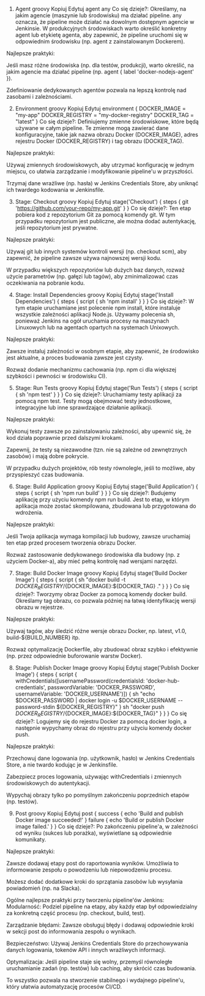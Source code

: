 1. Agent
groovy
Kopiuj
Edytuj
agent any
Co się dzieje?: Określamy, na jakim agencie (maszynie lub środowisku) ma działać pipeline. any oznacza, że pipeline może działać na dowolnym dostępnym agencie w Jenkinsie. W produkcyjnych środowiskach warto określić konkretny agent lub etykietę agenta, aby zapewnić, że pipeline uruchomi się w odpowiednim środowisku (np. agent z zainstalowanym Dockerem).

Najlepsze praktyki:

Jeśli masz różne środowiska (np. dla testów, produkcji), warto określić, na jakim agencie ma działać pipeline (np. agent { label 'docker-nodejs-agent' }).

Zdefiniowanie dedykowanych agentów pozwala na lepszą kontrolę nad zasobami i zależnościami.

2. Environment
groovy
Kopiuj
Edytuj
environment {
    DOCKER_IMAGE = "my-app"
    DOCKER_REGISTRY = "my-docker-registry"
    DOCKER_TAG = "latest"
}
Co się dzieje?: Definiujemy zmienne środowiskowe, które będą używane w całym pipeline. Te zmienne mogą zawierać dane konfiguracyjne, takie jak nazwa obrazu Docker (DOCKER_IMAGE), adres rejestru Docker (DOCKER_REGISTRY) i tag obrazu (DOCKER_TAG).

Najlepsze praktyki:

Używaj zmiennych środowiskowych, aby utrzymać konfigurację w jednym miejscu, co ułatwia zarządzanie i modyfikowanie pipeline'u w przyszłości.

Trzymaj dane wrażliwe (np. hasła) w Jenkins Credentials Store, aby uniknąć ich twardego kodowania w Jenkinsfile.

3. Stage: Checkout
groovy
Kopiuj
Edytuj
stage('Checkout') {
    steps {
        git 'https://github.com/your-repo/my-app.git'
    }
}
Co się dzieje?: Ten etap pobiera kod z repozytorium Git za pomocą komendy git. W tym przypadku repozytorium jest publiczne, ale można dodać autentykację, jeśli repozytorium jest prywatne.

Najlepsze praktyki:

Używaj git lub innych systemów kontroli wersji (np. checkout scm), aby zapewnić, że pipeline zawsze używa najnowszej wersji kodu.

W przypadku większych repozytoriów lub dużych baz danych, rozważ użycie parametrów (np. gałęzi lub tagów), aby zminimalizować czas oczekiwania na pobranie kodu.

4. Stage: Install Dependencies
groovy
Kopiuj
Edytuj
stage('Install Dependencies') {
    steps {
        script {
            sh 'npm install'
        }
    }
}
Co się dzieje?: W tym etapie uruchamiane jest polecenie npm install, które instaluje wszystkie zależności aplikacji Node.js. Używamy polecenia sh, ponieważ Jenkins na ogół uruchamia procesy na maszynach Linuxowych lub na agentach opartych na systemach Unixowych.

Najlepsze praktyki:

Zawsze instaluj zależności w osobnym etapie, aby zapewnić, że środowisko jest aktualne, a proces budowania zawsze jest czysty.

Rozważ dodanie mechanizmu cachowania (np. npm ci dla większej szybkości i pewności w środowisku CI).

5. Stage: Run Tests
groovy
Kopiuj
Edytuj
stage('Run Tests') {
    steps {
        script {
            sh 'npm test'
        }
    }
}
Co się dzieje?: Uruchamiamy testy aplikacji za pomocą npm test. Testy mogą obejmować testy jednostkowe, integracyjne lub inne sprawdzające działanie aplikacji.

Najlepsze praktyki:

Wykonuj testy zawsze po zainstalowaniu zależności, aby upewnić się, że kod działa poprawnie przed dalszymi krokami.

Zapewnij, że testy są niezawodne (tzn. nie są zależne od zewnętrznych zasobów) i mają dobre pokrycie.

W przypadku dużych projektów, rób testy równolegle, jeśli to możliwe, aby przyspieszyć czas budowania.

6. Stage: Build Application
groovy
Kopiuj
Edytuj
stage('Build Application') {
    steps {
        script {
            sh 'npm run build'
        }
    }
}
Co się dzieje?: Budujemy aplikację przy użyciu komendy npm run build. Jest to etap, w którym aplikacja może zostać skompilowana, zbudowana lub przygotowana do wdrożenia.

Najlepsze praktyki:

Jeśli Twoja aplikacja wymaga kompilacji lub budowy, zawsze uruchamiaj ten etap przed procesem tworzenia obrazu Docker.

Rozważ zastosowanie dedykowanego środowiska dla budowy (np. z użyciem Docker-a), aby mieć pełną kontrolę nad wersjami narzędzi.

7. Stage: Build Docker Image
groovy
Kopiuj
Edytuj
stage('Build Docker Image') {
    steps {
        script {
            sh "docker build -t ${DOCKER_REGISTRY}/${DOCKER_IMAGE}:${DOCKER_TAG} ."
        }
    }
}
Co się dzieje?: Tworzymy obraz Docker za pomocą komendy docker build. Określamy tag obrazu, co pozwala później na łatwą identyfikację wersji obrazu w rejestrze.

Najlepsze praktyki:

Używaj tagów, aby śledzić różne wersje obrazu Docker, np. latest, v1.0, build-${BUILD_NUMBER} itp.

Rozważ optymalizację Dockerfile, aby zbudować obraz szybko i efektywnie (np. przez odpowiednie buforowanie warstw Docker).

8. Stage: Publish Docker Image
groovy
Kopiuj
Edytuj
stage('Publish Docker Image') {
    steps {
        script {
            withCredentials([usernamePassword(credentialsId: 'docker-hub-credentials', passwordVariable: 'DOCKER_PASSWORD', usernameVariable: 'DOCKER_USERNAME')]) {
                sh "echo $DOCKER_PASSWORD | docker login -u $DOCKER_USERNAME --password-stdin ${DOCKER_REGISTRY}"
            }
            sh "docker push ${DOCKER_REGISTRY}/${DOCKER_IMAGE}:${DOCKER_TAG}"
        }
    }
}
Co się dzieje?: Logujemy się do rejestru Docker za pomocą docker login, a następnie wypychamy obraz do rejestru przy użyciu komendy docker push.

Najlepsze praktyki:

Przechowuj dane logowania (np. użytkownik, hasło) w Jenkins Credentials Store, a nie twardo kodując je w Jenkinsfile.

Zabezpiecz proces logowania, używając withCredentials i zmiennych środowiskowych do autentykacji.

Wypychaj obrazy tylko po pomyślnym zakończeniu poprzednich etapów (np. testów).

9. Post
groovy
Kopiuj
Edytuj
post {
    success {
        echo 'Build and publish Docker image succeeded!'
    }
    failure {
        echo 'Build or publish Docker image failed.'
    }
}
Co się dzieje?: Po zakończeniu pipeline'a, w zależności od wyniku (sukces lub porażka), wyświetlane są odpowiednie komunikaty.

Najlepsze praktyki:

Zawsze dodawaj etapy post do raportowania wyników. Umożliwia to informowanie zespołu o powodzeniu lub niepowodzeniu procesu.

Możesz dodać dodatkowe kroki do sprzątania zasobów lub wysyłania powiadomień (np. na Slacka).

Ogólne najlepsze praktyki przy tworzeniu pipeline'ów Jenkins:
Modularność: Podziel pipeline na etapy, aby każdy etap był odpowiedzialny za konkretną część procesu (np. checkout, build, test).

Zarządzanie błędami: Zawsze obsługuj błędy i dodawaj odpowiednie kroki w sekcji post do informowania zespołu o wynikach.

Bezpieczeństwo: Używaj Jenkins Credentials Store do przechowywania danych logowania, tokenów API i innych wrażliwych informacji.

Optymalizacja: Jeśli pipeline staje się wolny, przemyśl równoległe uruchamianie zadań (np. testów) lub caching, aby skrócić czas budowania.

To wszystko pozwala na stworzenie stabilnego i wydajnego pipeline'u, który ułatwia automatyzację procesów CI/CD.
